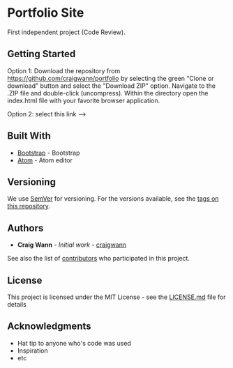 # Portfolio Site

First independent project (Code Review).

## Getting Started

Option 1: Download the repository from https://github.com/craigwann/portfolio by selecting the green "Clone or download" button and select the "Download ZIP" option. Navigate to the .ZIP file and double-click (uncompress). Within the directory open the index.html file with your favorite browser application.

Option 2: select this link --> 
## Built With

* [Bootstrap](https://getbootstrap.com/docs/3.3/) - Bootstrap
* [Atom](https://atom.io/) - Atom editor


## Versioning

We use [SemVer](http://semver.org/) for versioning. For the versions available, see the [tags on this repository](https://github.com/your/project/tags).

## Authors

* **Craig Wann** - *Initial work* - [craigwann](https://github.com/craigwann)


See also the list of [contributors](https://github.com/your/project/contributors) who participated in this project.

## License

This project is licensed under the MIT License - see the [LICENSE.md](LICENSE.md) file for details

## Acknowledgments

* Hat tip to anyone who's code was used
* Inspiration
* etc
